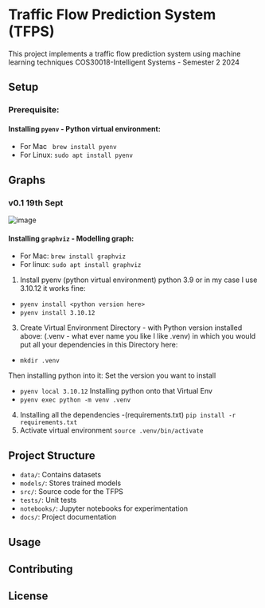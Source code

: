 # Traffic Flow Prediction System (TFPS)

This project implements a traffic flow prediction system using machine learning techniques 
COS30018-Intelligent Systems - Semester 2 2024

## Setup
### Prerequisite:
#### Installing `pyenv` - Python virtual environment:
- For Mac
` brew install pyenv`
- For Linux:
`sudo apt install pyenv`

## Graphs
### v0.1 19th Sept
![image](https://github.com/user-attachments/assets/46cfb2fe-1b97-41dd-9d51-74a24e060f52)


#### Installing `graphviz` - Modelling graph:
- For Mac:
`brew install graphviz`
- For linux:
`sudo apt install graphviz`

1. Install pyenv (python virtual environment) python 3.9 or in my case I use 3.10.12 it works fine:
- `pyenv install <python version here>`
- `pyenv install 3.10.12`

3. Create Virtual Environment Directory - with Python version installed above:
(.venv - what ever name you like I like .venv) in which you would put all your dependencies in this Directory here:
- `mkdir .venv`


Then installing python into it:
Set the version you want to install
- `pyenv local 3.10.12`
Installing python onto that Virtual Env
- `pyenv exec python -m venv .venv`
4. Installing all the dependencies -(requirements.txt) 
`pip install -r requirements.txt`
5. Activate virtual environment
`source .venv/bin/activate`


## Project Structure

- `data/`: Contains datasets
- `models/`: Stores trained models
- `src/`: Source code for the TFPS
- `tests/`: Unit tests
- `notebooks/`: Jupyter notebooks for experimentation
- `docs/`: Project documentation

## Usage



## Contributing



## License

